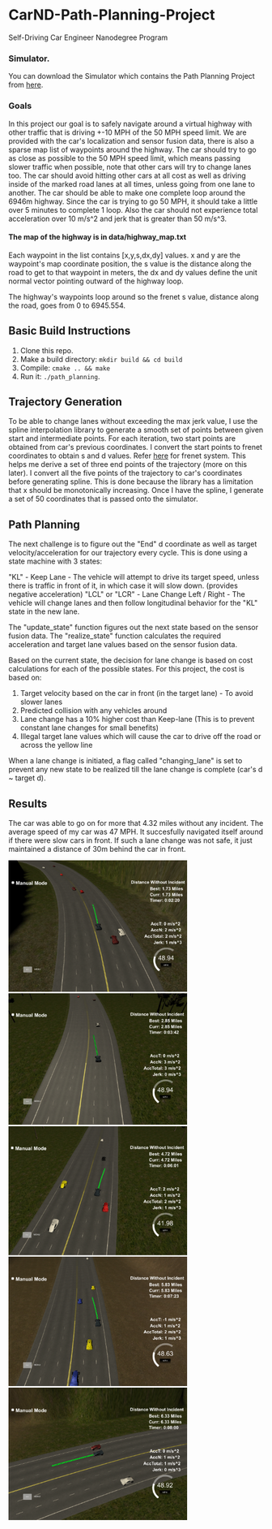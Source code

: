 # CarND-Path-Planning-Project
Self-Driving Car Engineer Nanodegree Program
   
### Simulator.
You can download the Simulator which contains the Path Planning Project from [here](https://github.com/udacity/self-driving-car-sim/releases).

### Goals
In this project our goal is to safely navigate around a virtual highway with other traffic that is driving +-10 MPH of the 50 MPH speed limit. We are provided with the car's localization and sensor fusion data, there is also a sparse map list of waypoints around the highway. The car should try to go as close as possible to the 50 MPH speed limit, which means passing slower traffic when possible, note that other cars will try to change lanes too. The car should avoid hitting other cars at all cost as well as driving inside of the marked road lanes at all times, unless going from one lane to another. The car should be able to make one complete loop around the 6946m highway. Since the car is trying to go 50 MPH, it should take a little over 5 minutes to complete 1 loop. Also the car should not experience total acceleration over 10 m/s^2 and jerk that is greater than 50 m/s^3.

#### The map of the highway is in data/highway_map.txt
Each waypoint in the list contains  [x,y,s,dx,dy] values. x and y are the waypoint's map coordinate position, the s value is the distance along the road to get to that waypoint in meters, the dx and dy values define the unit normal vector pointing outward of the highway loop.

The highway's waypoints loop around so the frenet s value, distance along the road, goes from 0 to 6945.554.

## Basic Build Instructions

1. Clone this repo.
2. Make a build directory: `mkdir build && cd build`
3. Compile: `cmake .. && make`
4. Run it: `./path_planning`.

## Trajectory Generation
To be able to change lanes without exceeding the max jerk value, I use the spline interpolation library to generate a smooth set of points between given start and intermediate points. For each iteration, two start points are obtained from car's previous coordinates. I convert the start points to frenet coordinates to obtain s and d values. Refer [here](https://en.wikipedia.org/wiki/Frenet%E2%80%93Serret_formulas) for frenet system. This helps me derive a set of three end points of the trajectory (more on this later). I convert all the five points of the trajectory to car's coordinates before generating spline. This is done because the library has a limitation that x should be monotonically increasing. Once I have the spline, I generate a set of 50 coordinates that is passed onto the simulator.

## Path Planning
The next challenge is to figure out the "End" d coordinate as well as target velocity/acceleration for our trajectory every cycle. This is done using a state machine with 3 states:


"KL" - Keep Lane
     - The vehicle will attempt to drive its target speed, unless there is 
       traffic in front of it, in which case it will slow down. (provides negative acceleration)
"LCL" or "LCR" - Lane Change Left / Right
     - The vehicle will change lanes and then follow longitudinal
       behavior for the "KL" state in the new lane.

The "update_state" function figures out the next state based on the sensor fusion data. The "realize_state" function calculates the required acceleration and target lane values based on the sensor fusion data. 

Based on the current state, the decision for lane change is based on cost calculations for each of the possible states. For this project, the cost is based on: 

1. Target velocity based on the car in front (in the target lane) - To avoid slower lanes
2. Predicted collision with any vehicles around
3. Lane change has a 10% higher cost than Keep-lane (This is to prevent constant lane changes for small benefits)
4. Illegal target lane values which will cause the car to drive off the road or across the yellow line

When a lane change is initiated, a flag called "changing_lane" is set to prevent any new state to be realized till the lane change is complete (car's d ~ target d). 

## Results

The car was able to go on for more that 4.32 miles without any incident. The average speed of my car was 47 MPH. It succesfully navigated itself around if there were slow cars in front. If such a lane change was not safe, it just maintained a distance of 30m behind the car in front.


<img src="https://github.com/bhatiaabhishek/CarND-Path_Planning/blob/master/images/Car_Img_1.png" width="70%">

<img src="https://github.com/bhatiaabhishek/CarND-Path_Planning/blob/master/images/Car_Img_2.png" width="70%">

<img src="https://github.com/bhatiaabhishek/CarND-Path_Planning/blob/master/images/Car_Img_3.png" width="70%">

<img src="https://github.com/bhatiaabhishek/CarND-Path_Planning/blob/master/images/Car_Img_4.png" width="70%">

<img src="https://github.com/bhatiaabhishek/CarND-Path_Planning/blob/master/images/Car_Img_5.png" width="70%">


